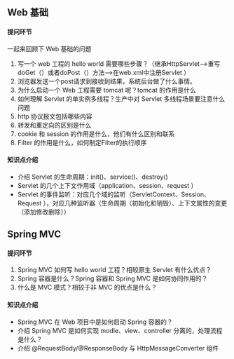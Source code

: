 ## Web 基础

#### 提问环节

一起来回顾下 Web 基础的问题

1. 写一个 web 工程的 hello world 需要哪些步骤？（继承HttpServlet-->重写doGet（）或者doPost（）方法-->在web.xml中注册Servlet ）
2. 浏览器发送一个post请求到接收到结果，系统后台做了什么事情。
3. 为什么启动一个 Web 工程需要 tomcat 呢？tomcat 的作用是什么
4. 如何理解 Servlet 的单实例多线程？生产中对 Servlet 多线程场景要注意什么问题
5. http 协议报文包括哪些内容
6. 转发和重定向的区别是什么
7. cookie 和 session 的作用是什么，他们有什么区别和联系
8. Filter 的作用是什么，如何制定Filter的执行顺序



#### 知识点介绍

- 介绍 Servlet 的生命周期：init()、service()、destroy()
- Servlet 的几个上下文作用域（application、session、request ）
- Servlet 的事件监听：对应几个域的监听（ServletContext、Session、Request ），对应几种监听器（生命周期（初始化和销毁）、上下文属性的变更（添加修改删除））




## Spring MVC

#### 提问环节

1. Spring MVC 如何写 hello world 工程？相较原生 Servlet 有什么优点？
2. Spring 容器是什么？Spring 容器和 Spring MVC 是如何协同作用的？
3. 什么是 MVC 模式？相较于非 MVC 的优点是什么？


#### 知识点介绍


- Spring MVC 在 Web 项目中是如何启动 Spring 容器的？
- 介绍 Spring MVC  是如何实现 modle、view、controller 分离的，处理流程是什么？
- 介绍 @RequestBody/@ResponseBody 与 HttpMessageConverter 组件

